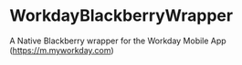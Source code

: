 WorkdayBlackberryWrapper
========================

A Native Blackberry wrapper for the Workday Mobile App (https://m.myworkday.com)
